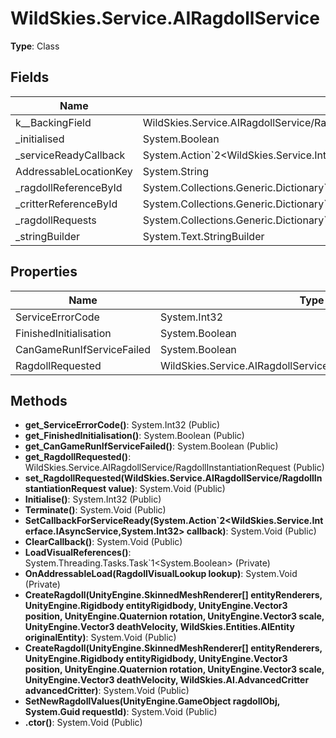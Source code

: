 ﻿# WildSkies.Service.AIRagdollService

**Type**: Class

## Fields

| Name | Type | Access |
|------|------|--------|
| <RagdollRequested>k__BackingField | WildSkies.Service.AIRagdollService/RagdollInstantiationRequest | Private |
| _initialised | System.Boolean | Private |
| _serviceReadyCallback | System.Action`2<WildSkies.Service.Interface.IAsyncService,System.Int32> | Private |
| AddressableLocationKey | System.String | Private |
| _ragdollReferenceById | System.Collections.Generic.Dictionary`2<System.UInt32,UnityEngine.GameObject> | Private |
| _critterReferenceById | System.Collections.Generic.Dictionary`2<System.UInt32,UnityEngine.GameObject> | Private |
| _ragdollRequests | System.Collections.Generic.Dictionary`2<System.Guid,WildSkies.Service.AIRagdollService/RequestData> | Private |
| _stringBuilder | System.Text.StringBuilder | Private |

## Properties

| Name | Type | Access |
|------|------|--------|
| ServiceErrorCode | System.Int32 | Public |
| FinishedInitialisation | System.Boolean | Public |
| CanGameRunIfServiceFailed | System.Boolean | Public |
| RagdollRequested | WildSkies.Service.AIRagdollService/RagdollInstantiationRequest | Public |

## Methods

- **get_ServiceErrorCode()**: System.Int32 (Public)
- **get_FinishedInitialisation()**: System.Boolean (Public)
- **get_CanGameRunIfServiceFailed()**: System.Boolean (Public)
- **get_RagdollRequested()**: WildSkies.Service.AIRagdollService/RagdollInstantiationRequest (Public)
- **set_RagdollRequested(WildSkies.Service.AIRagdollService/RagdollInstantiationRequest value)**: System.Void (Public)
- **Initialise()**: System.Int32 (Public)
- **Terminate()**: System.Void (Public)
- **SetCallbackForServiceReady(System.Action`2<WildSkies.Service.Interface.IAsyncService,System.Int32> callback)**: System.Void (Public)
- **ClearCallback()**: System.Void (Public)
- **LoadVisualReferences()**: System.Threading.Tasks.Task`1<System.Boolean> (Private)
- **OnAddressableLoad(RagdollVisualLookup lookup)**: System.Void (Private)
- **CreateRagdoll(UnityEngine.SkinnedMeshRenderer[] entityRenderers, UnityEngine.Rigidbody entityRigidbody, UnityEngine.Vector3 position, UnityEngine.Quaternion rotation, UnityEngine.Vector3 scale, UnityEngine.Vector3 deathVelocity, WildSkies.Entities.AIEntity originalEntity)**: System.Void (Public)
- **CreateRagdoll(UnityEngine.SkinnedMeshRenderer[] entityRenderers, UnityEngine.Rigidbody entityRigidbody, UnityEngine.Vector3 position, UnityEngine.Quaternion rotation, UnityEngine.Vector3 scale, UnityEngine.Vector3 deathVelocity, WildSkies.AI.AdvancedCritter advancedCritter)**: System.Void (Public)
- **SetNewRagdollValues(UnityEngine.GameObject ragdollObj, System.Guid requestId)**: System.Void (Public)
- **.ctor()**: System.Void (Public)

